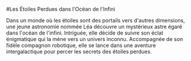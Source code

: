 #Les Étoiles Perdues dans l'Océan de l'Infini

Dans un monde où les étoiles sont des portails vers d'autres dimensions, une jeune astronomie nommée Léa découvre un mystérieux astre égaré dans l'océan de l'infini. Intriguée, elle décide de suivre son éclat énigmatique qui la mène vers un univers inconnu. Accompagnée de son fidèle compagnon robotique, elle se lance dans une aventure intergalactique pour percer les secrets des étoiles perdues.